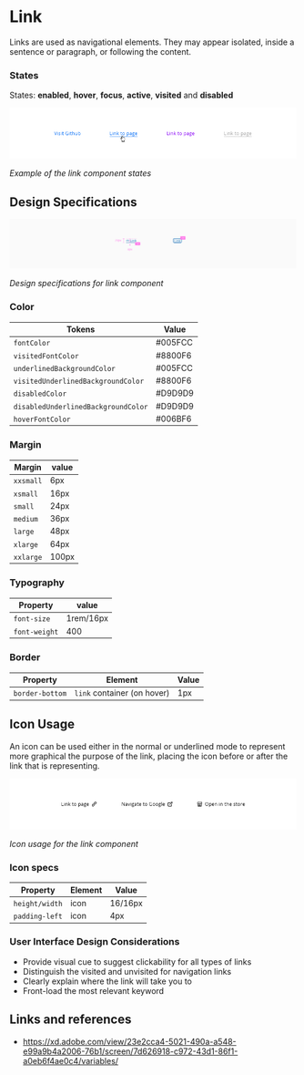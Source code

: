 # Link

Links are used as navigational elements. They may appear isolated, inside a sentence or paragraph, or following the content.

### States

States: **enabled**, **hover**, **focus**, **active**, **visited** and **disabled**

![Example of the link component states](images/link_states.png)

_Example of the link component states_

## Design Specifications

![Design specifications for link component](images/link_specs.png)

_Design specifications for link component_

### Color

| Tokens                              | Value       |
| ---------------------------------   | ----------- |
| `fontColor`                         |   #005FCC   |
| `visitedFontColor`                  |   #8800F6   |
| `underlinedBackgroundColor`         |   #005FCC   |
| `visitedUnderlinedBackgroundColor`  |   #8800F6   |
| `disabledColor`                     |   #D9D9D9   |
| `disabledUnderlinedBackgroundColor` |   #D9D9D9   |
| `hoverFontColor`                    |   #006BF6   |

### Margin

| Margin    | value  |
| --------- | ------ |
| `xxsmall` | 6px    |
| `xsmall`  | 16px   |
| `small`   | 24px   |
| `medium`  | 36px   |
| `large`   | 48px   |
| `xlarge`  | 64px   |
| `xxlarge` | 100px  |

### Typography

| Property                    | value       |
| --------------------------- | ----------- |
| `font-size`                 | 1rem/16px   |
| `font-weight`               | 400         |


### Border

| Property                      | Element                      |  Value      |
| ----------------------------- | ----------------             | ----------- |
| `border-bottom`               | `link` container (on hover)  |   1px       |


## Icon Usage

An icon can be used either in the normal or underlined mode to represent more graphical the purpose of the link, placing the icon before or after the link that is representing.

![Icon usage for the link component](images/link_icon.png)

_Icon usage for the link component_

### Icon specs

| Property                      | Element                |  Value      |
| ----------------------------- | ----------------       | ----------- |
| `height/width`                |  icon                  |   16/16px   |
| `padding-left`                |  icon                  |   4px       |

### User Interface Design Considerations

- Provide visual cue to suggest clickability for all types of links
- Distinguish the visited and unvisited for navigation links
- Clearly explain where the link will take you to
- Front-load the most relevant keyword

## Links and references

- https://xd.adobe.com/view/23e2cca4-5021-490a-a548-e99a9b4a2006-76b1/screen/7d626918-c972-43d1-86f1-a0eb6f4ae0c4/variables/

